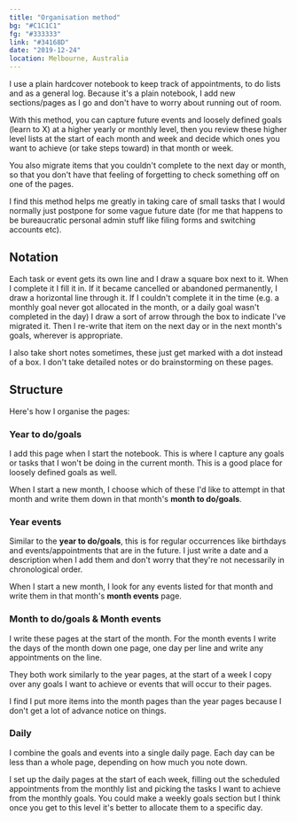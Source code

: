 ```yaml
---
title: "Organisation method"
bg: "#C1C1C1"
fg: "#333333"
link: "#34168D"
date: "2019-12-24"
location: Melbourne, Australia
---
```

I use a plain hardcover notebook to keep track of appointments, to do lists and as a general log. Because it's a plain notebook, I add new sections/pages as I go and don't have to worry about running out of room.

With this method, you can capture future events and loosely defined goals (learn to X) at a higher yearly or monthly level, then you review these higher level lists at the start of each month and week and decide which ones you want to achieve (or take steps toward) in that month or week.

You also migrate items that you couldn't complete to the next day or month, so that you don't have that feeling of forgetting to check something off on one of the pages.

I find this method helps me greatly in taking care of small tasks that I would normally just postpone for some vague future date (for me that happens to be bureaucratic personal admin stuff like filing forms and switching accounts etc).

## Notation

Each task or event gets its own line and I draw a square box next to it. When I complete it I fill it in. If it became cancelled or abandoned permanently, I draw a horizontal line through it. If I couldn't complete it in the time (e.g. a monthly goal never got allocated in the month, or a daily goal wasn't completed in the day) I draw a sort of arrow through the box to indicate I've migrated it. Then I re-write that item on the next day or in the next month's goals, wherever is appropriate.

I also take short notes sometimes, these just get marked with a dot instead of a box. I don't take detailed notes or do brainstorming on these pages.

## Structure
Here's how I organise the pages:

### Year to do/goals
I add this page when I start the notebook. This is where I capture any goals or tasks that I won't be doing in the current month. This is a good place for loosely defined goals as well.

When I start a new month, I choose which of these I'd like to attempt in that month and write them down in that month's **month to do/goals**.

### Year events
Similar to the **year to do/goals**, this is for regular occurrences like birthdays and events/appointments that are in the future. I just write a date and a description when I add them and don't worry that they're not necessarily in chronological order.

When I start a new month, I look for any events listed for that month and write them in that month's **month events** page.

### Month to do/goals & Month events
I write these pages at the start of the month. For the month events I write the days of the month down one page, one day per line and write any appointments on the line.

They both work similarly to the year pages, at the start of a week I copy over any goals I want to achieve or events that will occur to their pages.

I find I put more items into the month pages than the year pages because I don't get a lot of advance notice on things.

### Daily
I combine the goals and events into a single daily page. Each day can be less than a whole page, depending on how much you note down.

I set up the daily pages at the start of each week, filling out the scheduled appointments from the monthly list and picking the tasks I want to achieve from the monthly goals. You could make a weekly goals section but I think once you get to this level it's better to allocate them to a specific day.
